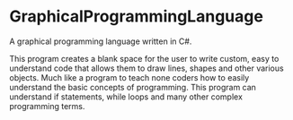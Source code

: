 # GraphicalProgrammingLanguage
A graphical programming language written in C#.


This program creates a blank space for the user to write custom, easy to understand code that allows them to draw lines, shapes and other various objects.
Much like a program to teach none coders how to easily understand the basic concepts of programming. 
This program can understand if statements, while loops and many other complex programming terms. 
